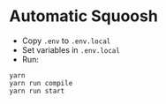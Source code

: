 # Automatic Squoosh

- Copy `.env` to `.env.local`
- Set variables in `.env.local`
- Run:

```
yarn
yarn run compile
yarn run start
```
